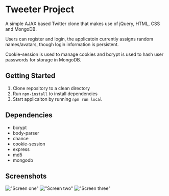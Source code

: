# Tweeter Project

A simple AJAX based Twitter clone that makes use of jQuery, HTML, CSS and MongoDB.

Users can register and login, the applicatoin currently assigns random names/avatars, though login information is persistent.

Cookie-session is used to manage cookies and bcrypt is used to hash user passwords for storage in MongoDB.

## Getting Started

1.  Clone repository to a clean directory
2.  Run `npm-install` to install dependencies
3.  Start applicaiton by running `npm run local`

## Dependencies

- bcrypt
- body-parser
- chance
- cookie-session
- express
- md5
- mongodb

## Screenshots

!["Screen one"]()
!["Screen two"]()
!["Screen three"]()